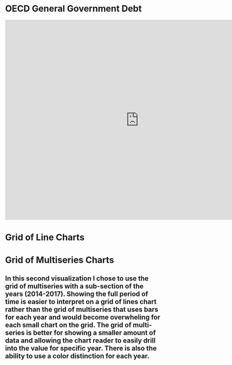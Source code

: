 # OECD General Government Debt
<iframe src="https://data.oecd.org/chart/69CR" width="860" height="645" style="border: 0" mozallowfullscreen="true" webkitallowfullscreen="true" allowfullscreen="true"><a href="https://data.oecd.org/chart/69CR" target="_blank">OECD Chart: General government debt, Total, % of GDP, Annual, 2016</a></iframe>

# Grid of Line Charts

<div class="flourish-embed flourish-chart" data-src="visualisation/4277931"><script src="https://public.flourish.studio/resources/embed.js"></script></div>

# Grid of Multiseries Charts
## In this second visualization I chose to use the grid of multiseries with a sub-section of the years (2014-2017). Showing the full period of time is easier to interpret on a grid of lines chart rather than the grid of multiseries that uses bars for each year and would become overwheling for each small chart on the grid. The grid of multi-series is better for showing a smaller amount of data and allowing the chart reader to easily drill into the value for specific year. There is also the ability to use a color distinction for each year.

<div class="flourish-embed flourish-chart" data-src="visualisation/4283499"><script src="https://public.flourish.studio/resources/embed.js"></script></div>
